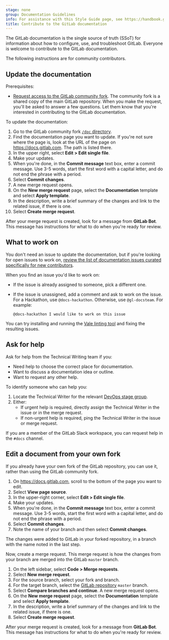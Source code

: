 ```yaml
---
stage: none
group: Documentation Guidelines
info: For assistance with this Style Guide page, see https://handbook.gitlab.com/handbook/product/ux/technical-writing/#assignments-to-other-projects-and-subjects.
title: Contribute to the GitLab documentation
---
```


The GitLab documentation is the single source of truth (SSoT)
for information about how to configure, use, and troubleshoot GitLab.
Everyone is welcome to contribute to the GitLab documentation.

The following instructions are for community contributors.

## Update the documentation

Prerequisites:

- [Request access to the GitLab community fork](https://gitlab.com/groups/gitlab-community/community-members/-/group_members/request_access).
  The community fork is a shared copy of the main GitLab repository.
 When you make the request, you'll be asked to answer a few questions. Let them know
 that you're interested in contributing to the GitLab documentation.

To update the documentation:

1. Go to the GitLab community fork [`/doc` directory](https://gitlab.com/gitlab-community/gitlab/-/tree/master/doc).
1. Find the documentation page you want to update. If you're not sure where the page is,
   look at the URL of the page on <https://docs.gitlab.com>.
   The path is listed there.
1. In the upper right, select **Edit > Edit single file**.
1. Make your updates.
1. When you're done, in the **Commit message** text box, enter a commit message.
   Use 3-5 words, start the first word with a capital letter, and do not end the phrase with a period.
1. Select **Commit changes**.
1. A new merge request opens.
1. On the **New merge request** page, select the **Documentation** template and select **Apply template**.
1. In the description, write a brief summary of the changes and link to the related issue, if there is one.
1. Select **Create merge request**.

After your merge request is created, look for a message from **GitLab Bot**. This message has instructions for what to do when you're ready for review.

## What to work on

You don't need an issue to update the documentation, but if you're looking for open issues to work on,
[review the list of documentation issues curated specifically for new contributors](https://gitlab.com/gitlab-org/gitlab/-/issues/?sort=created_date&state=opened&label_name%5B%5D=documentation&label_name%5B%5D=docs-only&label_name%5B%5D=Seeking%20community%20contributions&first_page_size=20).

When you find an issue you'd like to work on:

- If the issue is already assigned to someone, pick a different one.
- If the issue is unassigned, add a comment and ask to work on the issue. For a Hackathon, use `@docs-hackathon`. Otherwise, use `@gl-docsteam`. For example:

  ```plaintext
  @docs-hackathon I would like to work on this issue
  ```

You can try installing and running the [Vale linting tool](testing/vale.md)
and fixing the resulting issues.

## Ask for help

Ask for help from the Technical Writing team if you:

- Need help to choose the correct place for documentation.
- Want to discuss a documentation idea or outline.
- Want to request any other help.

To identify someone who can help you:

1. Locate the Technical Writer for the relevant
   [DevOps stage group](https://handbook.gitlab.com/handbook/product/ux/technical-writing/#assignments).
1. Either:
   - If urgent help is required, directly assign the Technical Writer in the issue or in the merge request.
   - If non-urgent help is required, ping the Technical Writer in the issue or merge request.

If you are a member of the GitLab Slack workspace, you can request help in the `#docs` channel.

## Edit a document from your own fork

If you already have your own fork of the GitLab repository, you can use it,
rather than using the GitLab community fork.

1. On <https://docs.gitlab.com>, scroll to the bottom of the page you want to edit.
1. Select **View page source**.
1. In the upper-right corner, select **Edit > Edit single file**.
1. Make your updates.
1. When you're done, in the **Commit message** text box, enter a commit message.
   Use 3-5 words, start the first word with a capital letter, and do not end the phrase with a period.
1. Select **Commit changes**.
1. Note the name of your branch and then select **Commit changes**.

The changes were added to GitLab in your forked repository, in a branch with the name noted in the last step.

Now, create a merge request. This merge request is how the changes from your branch
are merged into the GitLab `master` branch.

1. On the left sidebar, select **Code > Merge requests**.
1. Select **New merge request**.
1. For the source branch, select your fork and branch.
1. For the target branch, select the [GitLab repository](https://gitlab.com/gitlab-org/gitlab) `master` branch.
1. Select **Compare branches and continue**. A new merge request opens.
1. On the **New merge request** page, select the **Documentation** template and select **Apply template**.
1. In the description, write a brief summary of the changes and link to the related issue, if there is one.
1. Select **Create merge request**.

After your merge request is created, look for a message from **GitLab Bot**. This message has instructions for what to do when you're ready for review.
